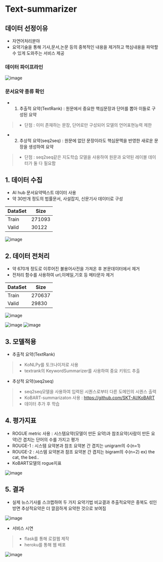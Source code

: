 # Text-summarizer

## 데이터 선정이유
- 자연어처리분야 
- 요약기술을 통해 기사,문서,논문 등의 중복적인 내용을 제거하고 핵심내용을 파악할 수 있게 도와주는 서비스 제공

### 데이터 파이프라인

![image](https://user-images.githubusercontent.com/39218451/221802966-31257dac-0d75-4094-a445-25a20b8beef4.png)

### 문서요약 종류 확인
- 1. 추출적 요약(TextRank) : 원문에서 중요한 핵심문장과 단어를 뽑아 이들로 구성된 요약
>- 단점 : 이미 존재하는 문장, 단어로만 구성되어 모델의 언어표현능력 제한
- 2. 추상적 요약(seq2seq) : 원문에 없던 문장이라도 핵심문맥을 반영한 새로운 문장을 생성하여 요약
>- 단점 : seq2seq같은 지도학습 모델을 사용하여 원문과 요약된 레이블 데이터가 둘 다 필요함

## 1. 데이터 수집 
- AI hub 문서요약텍스트 데이터 사용
- 약 30만개 정도의 법률문서, 사설잡지, 신문기사 데이터로 구성

| DataSet | Size |
| --- | --- |
| Train | 271093 |
| Valid | 30122 |

![image](https://user-images.githubusercontent.com/39218451/221803813-2620b674-7958-474d-b4f6-297fc4807031.png)

## 2. 데이터 전처리

- 약 670개 정도로 이루어진 불용어사전을 가져온 후 본문데이터에서 제거
- 전처리 함수를 사용하여 url,이메일,기호 등 메타문자 제거

| DataSet | Size |
| --- | --- |
| Train | 270637  |
| Valid | 29830  |

![image](https://user-images.githubusercontent.com/39218451/221804730-b9abf20d-410e-4946-980a-66ac4857fee2.png)

![image](https://user-images.githubusercontent.com/39218451/221807592-cc5ac47c-7c02-4388-933e-36fb8c778f4d.png)
![image](https://user-images.githubusercontent.com/39218451/221807695-426fdc72-b838-40e7-8e3d-3175317f7927.png)

## 3. 모델적용
- 추출적 요약(TextRank)
>- KoNLPy를 토크나이저로 사용
>- textrank의 KeywordSummarizer를 사용하여 중요 키워드 추출

- 추상적 요약(seq2seq)
>- seq2seq모델을 사용하여 입력된 시퀀스로부터 다른 도메인의 시퀀스 출력
>- KoBART-summarizaton 사용 : https://github.com/SKT-AI/KoBART
>- 데이터 추가 후 학습

## 4. 평가지표
- ROGUE metric 사용 : 시스템요약(모델이 만든 요약)과 참조요약(사람이 만든 요약)간 겹치는 단어의 수를 가지고 평가
- ROUGE-1 : 시스템 요약본과 참조 요약본 간 겹치는 unigram의 수(n=1)
- ROUGE-2 : 시스템 요약본과 참조 요약본 간 겹치는 bigram의 수(n=2) ex) the cat, the bed..
- KoBART모델의 rogue지표

![image](https://user-images.githubusercontent.com/39218451/221809215-173d7c3f-a4fd-49ee-bb99-3ddabb17a5c9.png)

## 5. 결과
- 실제 뉴스기사를 스크랩하여 두 가지 요약기법 비교결과 추출적요약은 중복도 섞인 방면 추상적요약은 더 깔끔하게 요약한 것으로 보여짐

![image](https://user-images.githubusercontent.com/39218451/221810199-22db6bdd-cd37-4455-99a2-b10b9cd48151.png)

- 서비스 시연
>- flask를 통해 로컬웹 제작
>- heroku를 통해 웹 배포

![image](https://user-images.githubusercontent.com/39218451/211130476-bf2a3acf-3ca3-412f-975a-e6f8065cb8e8.png)

